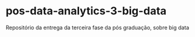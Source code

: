 # pos-data-analytics-3-big-data
Repositório da entrega da terceira fase da pós graduação, sobre big data
